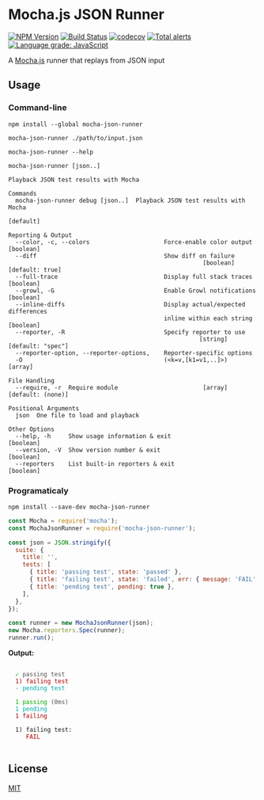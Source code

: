 # Mocha.js JSON Runner

[![NPM Version](https://img.shields.io/npm/v/mocha-json-runner.svg)](https://www.npmjs.com/package/mocha-json-runner)
[![Build Status](https://travis-ci.com/plasticrake/mocha-json-runner.svg?branch=master)](https://travis-ci.com/plasticrake/mocha-json-runner)
[![codecov](https://codecov.io/gh/plasticrake/mocha-json-runner/branch/master/graph/badge.svg)](https://codecov.io/gh/plasticrake/mocha-json-runner)
[![Total alerts](https://img.shields.io/lgtm/alerts/g/plasticrake/mocha-json-runner.svg?logo=lgtm&logoWidth=18)](https://lgtm.com/projects/g/plasticrake/mocha-json-runner/alerts/)
[![Language grade: JavaScript](https://img.shields.io/lgtm/grade/javascript/g/plasticrake/mocha-json-runner.svg?logo=lgtm&logoWidth=18)](https://lgtm.com/projects/g/plasticrake/mocha-json-runner/context:javascript)

A [Mocha.js](https://mochajs.org/) runner that replays from JSON input

## Usage

### Command-line

```shell
npm install --global mocha-json-runner
```

```shell
mocha-json-runner ./path/to/input.json
```

```shell
mocha-json-runner --help
```

```text
mocha-json-runner [json..]

Playback JSON test results with Mocha

Commands
  mocha-json-runner debug [json..]  Playback JSON test results with Mocha
                                                                       [default]

Reporting & Output
  --color, -c, --colors                     Force-enable color output  [boolean]
  --diff                                    Show diff on failure
                                                       [boolean] [default: true]
  --full-trace                              Display full stack traces  [boolean]
  --growl, -G                               Enable Growl notifications [boolean]
  --inline-diffs                            Display actual/expected differences
                                            inline within each string  [boolean]
  --reporter, -R                            Specify reporter to use
                                                      [string] [default: "spec"]
  --reporter-option, --reporter-options,    Reporter-specific options
  -O                                        (<k=v,[k1=v1,..]>)           [array]

File Handling
  --require, -r  Require module                        [array] [default: (none)]

Positional Arguments
  json  One file to load and playback

Other Options
  --help, -h     Show usage information & exit                         [boolean]
  --version, -V  Show version number & exit                            [boolean]
  --reporters    List built-in reporters & exit                        [boolean]
```

### Programaticaly

```shell
npm install --save-dev mocha-json-runner
```

```js
const Mocha = require('mocha');
const MochaJsonRunner = require('mocha-json-runner');

const json = JSON.stringify({
  suite: {
    title: '',
    tests: [
      { title: 'passing test', state: 'passed' },
      { title: 'failing test', state: 'failed', err: { message: 'FAIL' } },
      { title: 'pending test', pending: true },
    ],
  },
});

const runner = new MochaJsonRunner(json);
new Mocha.reporters.Spec(runner);
runner.run();
```

**Output:**

<!-- markdownlint-disable MD033 -->
<pre>
<code>
<span style="color:#0A0">  ✓</span><span style="color:#555"> passing test</span>
<span style="color:#A00">  1) failing test</span>
<span style="color:#0AA">  - pending test</span>

<span style="color:#5F5"> </span><span style="color:#0A0"> 1 passing</span><span style="color:#555"> (0ms)</span>
<span style="color:#0AA"> </span><span style="color:#0AA"> 1 pending</span>
<span style="color:#A00">  1 failing</span>

<span>  1) failing test:</span>
<span style="color:#A00">     FAIL</span><span style="color:#555"></span>
</code>
</pre>
<!-- markdownlint-enable MD033 -->

## License

[MIT](LICENSE)
